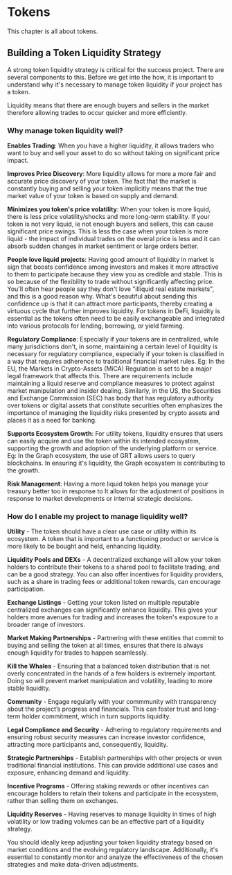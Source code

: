 # Tokens

This chapter is all about tokens.

## Building a Token Liquidity Strategy

A strong token liquidity strategy is critical for the success project. There are several components to this. Before we get into the how, it is important to understand why it's necessary to manage token liquidity if your project has a token.

Liquidity means that there are enough buyers and sellers in the market therefore allowing trades to occur quicker and more efficiently.

### Why manage token liquidity well?

**Enables Trading**: When you have a higher liquidity, it allows traders who want to buy and sell your asset to do so without taking on significant price impact.

**Improves Price Discovery**: More liquidity allows for more a more fair and accurate price discovery of your token. The fact that the market is constantly buying and selling your token implicitly means that the true market value of your token is based on supply and demand.

**Minimizes you token's price volatility**: When your token is more liquid, there is less price volatility/shocks and more long-term stability. If your token is not very liquid, ie not enough buyers and sellers, this can cause significant price swings. This is less the case when your token is more liquid - the impact of individual trades on the overal price is less and it can absorb sudden changes in market sentiment or large orders better.

**People love liquid projects**: Having good amount of liquidity in market is sign that boosts confidence among investors and makes it more attractive to them to participate because they view you as credible and stable. This is so because of the flexibility to trade without significantly affecting price. You'll often hear people say they don't love "illiquid real estate markets", and this is a good reason why. What's beautiful about sending this confidence up is that it can attract more participants, thereby creating a virtuous cycle that further improves liquidity. For tokens in DeFi, liquidity is essential as the tokens often need to be easily exchangeable and integrated into various protocols for lending, borrowing, or yield farming.

**Regulatory Compliance**: Especially if your tokens are in centralized, while many jurisdictions don't, in some, maintaining a certain level of liquidity is necessary for regulatory compliance, especially if your token is classified in a way that requires adherence to traditional financial market rules. Eg: In the EU, the Markets in Crypto-Assets (MiCA) Regulation is set to be a major legal framework that affects this. There are requirements include maintaining a liquid reserve and compliance measures to protect against market manipulation and insider dealing. Similarly, in the US, the Securities and Exchange Commission (SEC) has body that has regulatory authority over tokens or digital assets that constitute securities often emphasizes the importance of managing the liquidity risks presented by crypto assets and places it as a need for banking​​​​.

**Supports Ecosystem Growth**: For utility tokens, liquidity ensures that users can easily acquire and use the token within its intended ecosystem, supporting the growth and adoption of the underlying platform or service. Eg: In the Graph ecosystem, the use of GRT allows users to query blockchains. In ensuring it's liquidity, the Graph ecosystem is contributing to the growth.

**Risk Management**: Having a more liquid token helps you manage your treasury better too in response to It allows for the adjustment of positions in response to market developments or internal strategic decisions.

### How do I enable my project to manage liquidity well?

**Utility** - The token should have a clear use case or utility within its ecosystem. A token that is important to a functioning product or service is more likely to be bought and held, enhancing liquidity.

**Liquidity Pools and DEXs** - A decentralized exchange will allow your token holders to contribute their tokens to a shared pool to facilitate trading, and can be a good strategy. You can also offer incentives for liquidity providers, such as a share in trading fees or additional token rewards, can encourage participation.

**Exchange Listings** - Getting your token listed on multiple reputable centralized exchanges can significantly enhance liquidity. This gives your holders more avenues for trading and increases the token's exposure to a broader range of investors.

**Market Making Partnerships** - Partnering with these entities that commit to buying and selling the token at all times, ensures that there is always enough liquidity for trades to happen seamlessly.

**Kill the Whales** - Ensuring that a balanced token distribution that is not overly concentrated in the hands of a few holders is extremely important. Doing so will prevent market manipulation and volatility, leading to more stable liquidity.

**Community** - Engage regularly with your commmunity with transparency about the project’s progress and financials. This can foster trust and long-term holder commitment, which in turn supports liquidity.

**Legal Compliance and Security** - Adhering to regulatory requirements and ensuring robust security measures can increase investor confidence, attracting more participants and, consequently, liquidity.

**Strategic Partnerships** - Establish partnerships with other projects or even traditional financial institutions. This can provide additional use cases and exposure, enhancing demand and liquidity.

**Incentive Programs** - Offering staking rewards or other incentives can encourage holders to retain their tokens and participate in the ecosystem, rather than selling them on exchanges.

**Liquidity Reserves** - Having reserves to manage liquidity in times of high volatility or low trading volumes can be an effective part of a liquidity strategy.

You should ideally keep adjusting your token liquidity strategy based on market conditions and the evolving regulatory landscape. Additionally, it's essential to constantly monitor and analyze the effectiveness of the chosen strategies and make data-driven adjustments.






